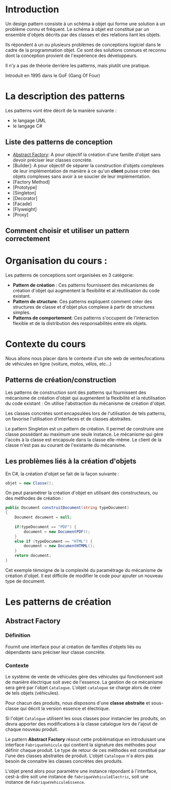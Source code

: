 # Introduction

Un design pattern consiste à un schéma à objet qui forme une solution à un problème connu et fréquent. Le schéma à objet est constitué par un ensemble d'objets décrits par des classes et des relations liant les objets.

Ils répondent à un ou plusieurs problèmes de conceptions logiciel dans le cadre de la programmation objet.  Ce sont des solutions connues et reconnu dont la conception provient de l'expérience des développeurs.

Il n'y a pas de théorie derrière les patterns, mais plutôt une pratique.

Introduit en 1995 dans le GoF (Gang Of Four)

# La description des patterns

Les patterns vont être décrit de la manière suivante :

- le langage UML
- le langage C#

## Liste des patterns de conception
- [Abstract Factory](): A pour objectif la création d'une famille d'objet sans devoir préciser leur classes concrète.
- [Builder]: A pour objectif de séparer la construction d'objets complexes de leur implémentation de manière à ce qu'un **client** puisse créer des objets complexes sans avoir à se soucier de leur implémentation.
- [Factory Method]
- [Prototype]
- [Singleton]
- [Decorator]
- [Facade]
- [Flyweight]
- [Proxy]


## Comment choisir et utiliser un pattern correctement

# Organisation du cours :

Les patterns de conceptions sont organisées en 3 catégorie:
- **Pattern de création** : Ces patterns fournissent des mécanismes de création d'objet qui augmentent la flexibilité et al réutilisation du code existant.
- **Pattern de structure**: Ces patterns expliquent comment créer des structures de classe et d'objet plus complexe à partir de structures simples.
- **Patterns de comportement**: Ces patterns s'occupent de l'interaction flexible et de la distribution des responsabilités entre els objets.

# Contexte du cours
Nous allons nous placer dans le contexte d'un site web de ventes/locations de véhicules en ligne (voiture, motos, vélos, etc...)

## Patterns de création/construction
Les patterns de construction sont des patterns qui fournissent des mécanisme de création d'objet qui augmentent la flexibilité et la réutilisation du code existant : On utilise l'abstraction du mécanisme de création d'objet.

Les classes concrètes sont encapsulées lors de l'utilisation de tels patterns, on favorise l'utilisation d'interfaces et de classes abstraites.

Le pattern Singleton est un pattern de création. Il permet de construire une classe possédant au maximum une seule instance. Le mécanisme qui gère l'accès à la classe est encapsule dans la classe elle-même. Le client de la classe n'est pas au courant de l'existante du mécanisme.

## Les problèmes liés à la création d'objets

En C#, la création d'objet se fait de la façon suivante :

```C#
objet = new Classe();
```

On peut paramétrer la création d'objet en utilisant des constructeurs, ou des méthodes de création :

```C#
public Document construitDocument(string typeDocument)
{
	Document document = null;
	
	if(typeDocument == "PDF") {
		document = new DocumentPDF();
	}
	else if (typeDocument == "HTML") {
		document = new DocumentHTMML();
	}
	return document;
}
```

Cet exemple témoigne de la complexité du paramétrage du mécanisme de création d'objet. Il est difficile de modifier le code pour ajouter un nouveau type de document.

# Les patterns de création

## Abstract Factory

### Définition
Fournit une interface pour al création de familles d'objets liés ou dépendants sans préciser leur classe concrète.

### Contexte
Le système de vente de véhicules gère des véhicules qui fonctionnent soit de manière électrique soit avec de l'essence. La gestion de ce mécanisme sera géré par l'objet `Catalogue`. L'objet `catalogue` se charge alors de créer de tels objets (véhicules).

Pour chacun des produits, nous disposons d'une **classe abstraite** et sous-classe qui décrit la version essence et électrique.

Si l'objet `Catalogue` utilisent les sous classes pour instancier les produits, on devra apporter des modifications à la classe catalogue lors de l'ajout de chaque nouveau produit.

Le pattern **Abstract Factory** résout cette problématique en introduisant une interface `FabriqueVehicule` qui contient la signature des méthodes pour définir chaque produit. Le type de retour de ces méthodes est constitué par l'une des classes abstraites de produit. L'objet `Catalogue`
n'a alors pas besoin de connaitre les classes concrètes des produits.

L'objet prend alors pour paramètre une instance répondant à l'interface, cest-à-dire soit une instance de `fabriqueVehiculeElectric`, soit une instance de `FabriqueVehiculeEssence`. 